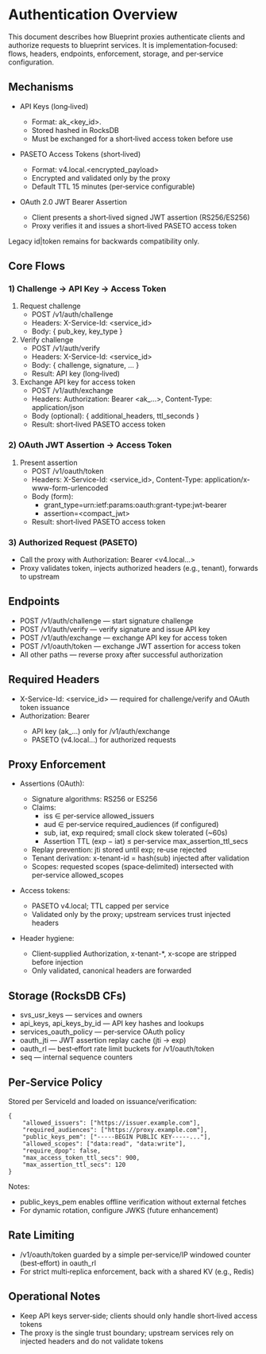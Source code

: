 # Authentication Overview

This document describes how Blueprint proxies authenticate clients and authorize requests to blueprint services. It is implementation‑focused: flows, headers, endpoints, enforcement, storage, and per‑service configuration.

## Mechanisms

-   API Keys (long‑lived)

    -   Format: ak\_<key_id>.<secret>
    -   Stored hashed in RocksDB
    -   Must be exchanged for a short‑lived access token before use

-   PASETO Access Tokens (short‑lived)

    -   Format: v4.local.<encrypted_payload>
    -   Encrypted and validated only by the proxy
    -   Default TTL 15 minutes (per‑service configurable)

-   OAuth 2.0 JWT Bearer Assertion
    -   Client presents a short‑lived signed JWT assertion (RS256/ES256)
    -   Proxy verifies it and issues a short‑lived PASETO access token

Legacy id|token remains for backwards compatibility only.

## Core Flows

### 1) Challenge → API Key → Access Token

1. Request challenge
    - POST /v1/auth/challenge
    - Headers: X-Service-Id: <service_id>
    - Body: { pub_key, key_type }
2. Verify challenge
    - POST /v1/auth/verify
    - Headers: X-Service-Id: <service_id>
    - Body: { challenge, signature, ... }
    - Result: API key (long‑lived)
3. Exchange API key for access token
    - POST /v1/auth/exchange
    - Headers: Authorization: Bearer <ak\_...>, Content-Type: application/json
    - Body (optional): { additional_headers, ttl_seconds }
    - Result: short‑lived PASETO access token

### 2) OAuth JWT Assertion → Access Token

1. Present assertion
    - POST /v1/oauth/token
    - Headers: X-Service-Id: <service_id>, Content-Type: application/x-www-form-urlencoded
    - Body (form):
        - grant_type=urn:ietf:params:oauth:grant-type:jwt-bearer
        - assertion=<compact_jwt>
    - Result: short‑lived PASETO access token

### 3) Authorized Request (PASETO)

-   Call the proxy with Authorization: Bearer <v4.local...>
-   Proxy validates token, injects authorized headers (e.g., tenant), forwards to upstream

## Endpoints

-   POST /v1/auth/challenge — start signature challenge
-   POST /v1/auth/verify — verify signature and issue API key
-   POST /v1/auth/exchange — exchange API key for access token
-   POST /v1/oauth/token — exchange JWT assertion for access token
-   All other paths — reverse proxy after successful authorization

## Required Headers

-   X-Service-Id: <service_id> — required for challenge/verify and OAuth token issuance
-   Authorization: Bearer <token>
    -   API key (ak\_...) only for /v1/auth/exchange
    -   PASETO (v4.local...) for authorized requests

## Proxy Enforcement

-   Assertions (OAuth):

    -   Signature algorithms: RS256 or ES256
    -   Claims:
        -   iss ∈ per‑service allowed_issuers
        -   aud ∈ per‑service required_audiences (if configured)
        -   sub, iat, exp required; small clock skew tolerated (~60s)
        -   Assertion TTL (exp − iat) ≤ per‑service max_assertion_ttl_secs
    -   Replay prevention: jti stored until exp; re‑use rejected
    -   Tenant derivation: x-tenant-id = hash(sub) injected after validation
    -   Scopes: requested scopes (space‑delimited) intersected with per‑service allowed_scopes

-   Access tokens:

    -   PASETO v4.local; TTL capped per service
    -   Validated only by the proxy; upstream services trust injected headers

-   Header hygiene:
    -   Client‑supplied Authorization, x-tenant-\*, x-scope are stripped before injection
    -   Only validated, canonical headers are forwarded

## Storage (RocksDB CFs)

-   svs_usr_keys — services and owners
-   api_keys, api_keys_by_id — API key hashes and lookups
-   services_oauth_policy — per‑service OAuth policy
-   oauth_jti — JWT assertion replay cache (jti → exp)
-   oauth_rl — best‑effort rate limit buckets for /v1/oauth/token
-   seq — internal sequence counters

## Per‑Service Policy

Stored per ServiceId and loaded on issuance/verification:

```jsonc
{
    "allowed_issuers": ["https://issuer.example.com"],
    "required_audiences": ["https://proxy.example.com"],
    "public_keys_pem": ["-----BEGIN PUBLIC KEY-----..."],
    "allowed_scopes": ["data:read", "data:write"],
    "require_dpop": false,
    "max_access_token_ttl_secs": 900,
    "max_assertion_ttl_secs": 120
}
```

Notes:

-   public_keys_pem enables offline verification without external fetches
-   For dynamic rotation, configure JWKS (future enhancement)

## Rate Limiting

-   /v1/oauth/token guarded by a simple per‑service/IP windowed counter (best‑effort) in oauth_rl
-   For strict multi‑replica enforcement, back with a shared KV (e.g., Redis)

## Operational Notes

-   Keep API keys server‑side; clients should only handle short‑lived access tokens
-   The proxy is the single trust boundary; upstream services rely on injected headers and do not validate tokens
